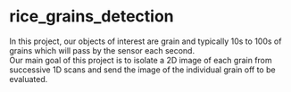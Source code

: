 # rice_grains_detection

In this project, our objects of interest are grain and typically 10s to 100s of grains which will pass by the sensor each second.  
Our main goal of this project is to isolate a 2D image of each grain from successive 1D scans and send the image of the individual grain off to be evaluated.
